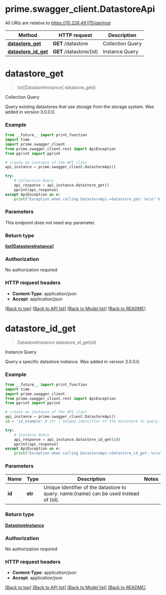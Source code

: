 # prime.swagger_client.DatastoreApi

All URIs are relative to *https://10.226.49.175/api/rest*

Method | HTTP request | Description
------------- | ------------- | -------------
[**datastore_get**](DatastoreApi.md#datastore_get) | **GET** /datastore | Collection Query
[**datastore_id_get**](DatastoreApi.md#datastore_id_get) | **GET** /datastore/{id} | Instance Query


# **datastore_get**
> list[DatastoreInstance] datastore_get()

Collection Query

Query existing datastores that use storage from the storage system. Was added in version 3.0.0.0.

### Example
```python
from __future__ import print_function
import time
import prime.swagger_client
from prime.swagger_client.rest import ApiException
from pprint import pprint

# create an instance of the API class
api_instance = prime.swagger_client.DatastoreApi()

try:
    # Collection Query
    api_response = api_instance.datastore_get()
    pprint(api_response)
except ApiException as e:
    print("Exception when calling DatastoreApi->datastore_get: %s\n" % e)
```

### Parameters
This endpoint does not need any parameter.

### Return type

[**list[DatastoreInstance]**](DatastoreInstance.md)

### Authorization

No authorization required

### HTTP request headers

 - **Content-Type**: application/json
 - **Accept**: application/json

[[Back to top]](#) [[Back to API list]](../README.md#documentation-for-api-endpoints) [[Back to Model list]](../README.md#documentation-for-models) [[Back to README]](../README.md)

# **datastore_id_get**
> DatastoreInstance datastore_id_get(id)

Instance Query

Query a specific datastore instance. Was added in version 3.0.0.0.

### Example
```python
from __future__ import print_function
import time
import prime.swagger_client
from prime.swagger_client.rest import ApiException
from pprint import pprint

# create an instance of the API class
api_instance = prime.swagger_client.DatastoreApi()
id = 'id_example' # str | Unique identifier of the datastore to query. name:{name} can be used instead of {id}.

try:
    # Instance Query
    api_response = api_instance.datastore_id_get(id)
    pprint(api_response)
except ApiException as e:
    print("Exception when calling DatastoreApi->datastore_id_get: %s\n" % e)
```

### Parameters

Name | Type | Description  | Notes
------------- | ------------- | ------------- | -------------
 **id** | **str**| Unique identifier of the datastore to query. name:{name} can be used instead of {id}. | 

### Return type

[**DatastoreInstance**](DatastoreInstance.md)

### Authorization

No authorization required

### HTTP request headers

 - **Content-Type**: application/json
 - **Accept**: application/json

[[Back to top]](#) [[Back to API list]](../README.md#documentation-for-api-endpoints) [[Back to Model list]](../README.md#documentation-for-models) [[Back to README]](../README.md)

